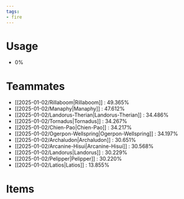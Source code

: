 ```yaml
---
tags:
- fire
---
```

# Usage
- 0%
# Teammates
- [[2025-01-02/Rillaboom|Rillaboom]] : 49.365%
- [[2025-01-02/Manaphy|Manaphy]] : 47.612%
- [[2025-01-02/Landorus-Therian|Landorus-Therian]] : 34.486%
- [[2025-01-02/Tornadus|Tornadus]] : 34.267%
- [[2025-01-02/Chien-Pao|Chien-Pao]] : 34.217%
- [[2025-01-02/Ogerpon-Wellspring|Ogerpon-Wellspring]] : 34.197%
- [[2025-01-02/Archaludon|Archaludon]] : 30.651%
- [[2025-01-02/Arcanine-Hisui|Arcanine-Hisui]] : 30.568%
- [[2025-01-02/Landorus|Landorus]] : 30.229%
- [[2025-01-02/Pelipper|Pelipper]] : 30.220%
- [[2025-01-02/Latios|Latios]] : 13.855%
# Items